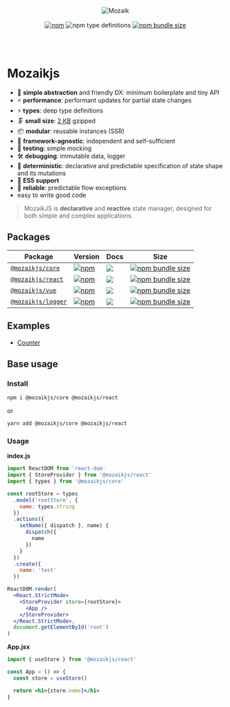 <div align="center">

![Mozaik](https://user-images.githubusercontent.com/22668125/113721052-db951080-96f7-11eb-8198-1fdfba9b3e41.png)
<br/>
<br/>
[![npm](https://img.shields.io/npm/v/@mozaikjs/core?style=flat-square)](https://www.npmjs.com/package/@mozaikjs/core)
![npm type definitions](https://img.shields.io/npm/types/@mozaikjs/core?style=flat-square)
[![npm bundle size](https://img.shields.io/bundlephobia/minzip/@mozaikjs/core?style=flat-square)](https://bundlephobia.com/result?p=@mozaikjs/core)

<br/>
<br/>
</div>

# Mozaikjs

- 🐣 **simple abstraction** and friendly DX: minimum boilerplate and tiny API
- ⚡ **performance**: performant updates for partial state changes
- ⚡ **types**: deep type definitions
- 🗜 **small size**: [2 KB](https://bundlephobia.com/result?p=@mozaikjs/core) gzipped
- 📦 **modular**: reusable instances (SSR)
- 🔌 **framework-agnostic**: independent and self-sufficient
- 🧪 **testing**: simple mocking
- 🛠 **debugging**: immutable data, logger
- 🔮 **deterministic**: declarative and predictable specification of state shape and its mutations
- 👴 **ES5 support**
- 🧯 **reliable**: predictable flow exceptions
- easy to write good code

> MozaikJS is **declarative** and **reactive** state manager, designed for both simple and complex applications.

## Packages

| Package                                                                                      | Version                                                                                                                   | Docs                                                                                                      | Size                                                                                                                                                    |
| -------------------------------------------------------------------------------------------- | ------------------------------------------------------------------------------------------------------------------------- | --------------------------------------------------------------------------------------------------------- | ------------------------------------------------------------------------------------------------------------------------------------------------------- |
| [`@mozaikjs/core`](https://github.com/FireworksX/mozaik/tree/main/packages/core/#readme)     | [![npm](https://img.shields.io/npm/v/@mozaikjs/core?style=flat-square)](https://www.npmjs.com/package/@mozaikjs/core)     | [![](https://img.shields.io/badge/API%20Docs-markdown-lightgrey.svg?style=flat-square)](/packages/core)   | [![npm bundle size](https://img.shields.io/bundlephobia/minzip/@mozaikjs/core?style=flat-square)](https://bundlephobia.com/result?p=@mozaikjs/core)     |
| [`@mozaikjs/react`](https://github.com/FireworksX/mozaik/tree/main/packages/react/#readme)   | [![npm](https://img.shields.io/npm/v/@mozaikjs/react?style=flat-square)](https://www.npmjs.com/package/@mozaikjs/react)   | [![](https://img.shields.io/badge/API%20Docs-markdown-lightgrey.svg?style=flat-square)](/packages/react)  | [![npm bundle size](https://img.shields.io/bundlephobia/minzip/@mozaikjs/react?style=flat-square)](https://bundlephobia.com/result?p=@mozaiks/react)    |
| [`@mozaikjs/vue`](https://github.com/FireworksX/mozaik/tree/main/packages/vue/#readme)       | [![npm](https://img.shields.io/npm/v/@mozaikjs/vue?style=flat-square)](https://www.npmjs.com/package/@mozaikjs/vue)       | [![](https://img.shields.io/badge/API%20Docs-markdown-lightgrey.svg?style=flat-square)](/packages/vue)    | [![npm bundle size](https://img.shields.io/bundlephobia/minzip/@mozaikjs/vue?style=flat-square)](https://bundlephobia.com/result?p=@mozaiks/vue)        |
| [`@mozaikjs/logger`](https://github.com/FireworksX/mozaik/tree/main/packages/logger/#readme) | [![npm](https://img.shields.io/npm/v/@mozaikjs/logger?style=flat-square)](https://www.npmjs.com/package/@mozaikjs/logger) | [![](https://img.shields.io/badge/API%20Docs-markdown-lightgrey.svg?style=flat-square)](/packages/logger) | [![npm bundle size](https://img.shields.io/bundlephobia/minzip/@mozaikjs/logger?style=flat-square)](https://bundlephobia.com/result?p=@mozaikjs/logger) |

## Examples

- [Counter](/example/counter) 

## Base usage

### Install

```sh
npm i @mozaikjs/core @mozaikjs/react
```

or

```sh
yarn add @mozaikjs/core @mozaikjs/react
```

### Usage

**index.js**

```jsx
import ReactDOM from 'react-dom'
import { StoreProvider } from '@mozaikjs/react'
import { types } from '@mozaikjs/core'

const rootStore = types
  .model('rootStore', {
    name: types.string
  })
  .actions({
    setName({ dispatch }, name) {
      dispatch({
        name
      })
    }
  })
  .create({
    name: 'test'
  })

ReactDOM.render(
  <React.StrictMode>
    <StoreProvider store={rootStore}>
      <App />
    </StoreProvider>
  </React.StrictMode>,
  document.getElementById('root')
)
```

**App.jsx**

```jsx
import { useStore } from '@mozaikjs/react'

const App = () => {
  const store = useStore()

  return <h1>{store.name}</h1>
}
```
